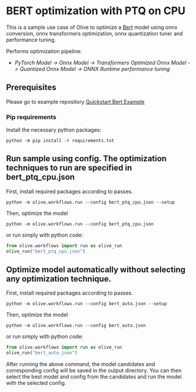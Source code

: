 # BERT optimization with PTQ on CPU
This is a sample use case of Olive to optimize a [Bert](https://huggingface.co/Intel/bert-base-uncased-mrpc) model using onnx conversion, onnx transformers optimization,
onnx quantization tuner and performance tuning.

Performs optimization pipeline:
- *PyTorch Model -> Onnx Model -> Transformers Optimized Onnx Model -> Quantized Onnx Model ->  ONNX Runtime performance tuning*

## Prerequisites
Please go to example repository [Quickstart Bert Example](https://github.com/microsoft/Olive/tree/main/examples/bert)
### Pip requirements
Install the necessary python packages:
```
python -m pip install -r requirements.txt
```

## Run sample using config. The optimization techniques to run are specified in bert_ptq_cpu.json
First, install required packages according to passes.
```
python -m olive.workflows.run --config bert_ptq_cpu.json --setup
```
Then, optimize the model
```
python -m olive.workflows.run --config bert_ptq_cpu.json
```
or run simply with python code:
```python
from olive.workflows import run as olive_run
olive_run("bert_ptq_cpu.json")
```

## Optimize model automatically without selecting any optimization technique.
First, install required packages according to passes.
```
python -m olive.workflows.run --config bert_auto.json --setup
```
Then, optimize the model
```
python -m olive.workflows.run --config bert_auto.json
```
or run simply with python code:
```python
from olive.workflows import run as olive_run
olive_run("bert_auto.json")
```

After running the above command, the model candidates and corresponding config will be saved in the output directory.
You can then select the best model and config from the candidates and run the model with the selected config.
